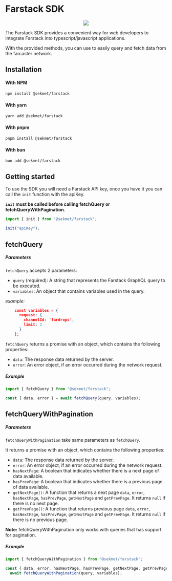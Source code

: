 # Farstack SDK

<p style="text-align: center;">
<img src="https://rose-narrow-lemur-593.mypinata.cloud/ipfs/QmVRk2rusxkMAqTRqMi2Yskx1kpevDmRgsHvXmxkPd11n4" />
</p>
The Farstack SDK provides a convenient way for web developers to integrate Farstack into typescript/javascript applications.

With the provided methods, you can use to easily query and fetch data from the farcaster network.

## Installation

#### With NPM

```sh
npm install @sekmet/farstack
```

#### With yarn

```sh
yarn add @sekmet/farstack
```

#### With pnpm

```sh
pnpm install @sekmet/farstack
```

#### With bun

```sh
bun add @sekmet/farstack
```

## Getting started

To use the SDK you will need a Farstack API key, once you have it you can call the `init` function with the apiKey.

**`init` must be called before calling fetchQuery or  fetchQueryWithPagination**.

```typescript
import { init } from "@sekmet/farstack";

init("apiKey");
```

## fetchQuery

##### Parameters
`fetchQuery` accepts 2 parameters:
- `query` (required): A string that represents the Farstack GraphQL query to be executed.
- `variables`: An object that contains variables used in the query.

*example:*

```json
    const variables = {
      request: {
        channelId: 'fardrops',
        limit: 2
      }
    };
```


`fetchQuery` returns a promise with an object, which contains the following properties:

- `data`: The response data returned by the server.
- `error`: An error object, if an error occurred during the network request.

##### Example

```typescript
import { fetchQuery } from "@sekmet/farstack";

const { data, error } = await fetchQuery(query, variables);
```

## fetchQueryWithPagination

##### Parameters
`fetchQueryWithPagination` take same parameters as `fetchQuery`.

It returns a promise with an object, which contains the following properties:

- `data`: The response data returned by the server.
- `error`: An error object, if an error occurred during the network request.
- `hasNextPage`: A boolean that indicates whether there is a next page of data available.
- `hasPrevPage`: A boolean that indicates whether there is a previous page of data available.
- `getNextPage()`: A function that returns a next page `data`, `error`, `hasNextPage`, `hasPrevPage`, `getNextPage` and `getPrevPage`. It returns `null` if there is no next page.
- `getPrevPage()`: A function that returns previous page `data`, `error`, `hasNextPage`, `hasPrevPage`, `getNextPage` and `getPrevPage`. It returns `null` if there is no previous page.
  
**Note:** fetchQueryWithPagination only works with queries that has support for pagination.

##### Example

```typescript
import { fetchQueryWithPagination } from "@sekmet/farstack";

const { data, error, hasNextPage, hasPrevPage, getNextPage, getPrevPage } =
  await fetchQueryWithPagination(query, variables);
```
